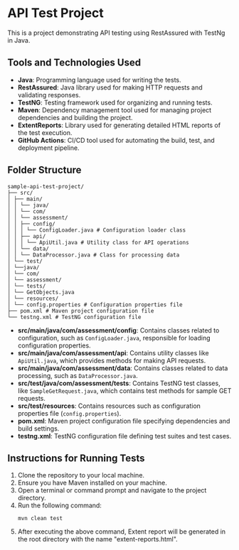 # API Test Project

This is a project demonstrating API testing using RestAssured with TestNg in Java.

## Tools and Technologies Used

- **Java**: Programming language used for writing the tests.
- **RestAssured**: Java library used for making HTTP requests and validating responses.
- **TestNG**: Testing framework used for organizing and running tests.
- **Maven**: Dependency management tool used for managing project dependencies and building the project.
- **ExtentReports**: Library used for generating detailed HTML reports of the test execution.
- **GitHub Actions**: CI/CD tool used for automating the build, test, and deployment pipeline.

## Folder Structure

```
sample-api-test-project/
├── src/
│ ├── main/
│ │ └── java/
│ │ └── com/
│ │ └── assessment/
│ │ ├── config/
│ │ │ └── ConfigLoader.java # Configuration loader class
│ │ ├── api/
│ │ │ └── ApiUtil.java # Utility class for API operations
│ │ └── data/
│ │ └── DataProcessor.java # Class for processing data
│ └── test/
│ └──java/
│ └── com/
│ └── assessment/
│ └── tests/
│ └── GetObjects.java
│ └── resources/
│ └── config.properties # Configuration properties file
├── pom.xml # Maven project configuration file
└── testng.xml # TestNG configuration file
```

- **src/main/java/com/assessment/config**: Contains classes related to configuration, such as `ConfigLoader.java`, responsible for loading configuration properties.
- **src/main/java/com/assessment/api**: Contains utility classes like `ApiUtil.java`, which provides methods for making API requests.
- **src/main/java/com/assessment/data**: Contains classes related to data processing, such as `DataProcessor.java`.
- **src/test/java/com/assessment/tests**: Contains TestNG test classes, like `SampleGetRequest.java`, which contains test methods for sample GET requests.
- **src/test/resources**: Contains resources such as configuration properties file (`config.properties`).
- **pom.xml**: Maven project configuration file specifying dependencies and build settings.
- **testng.xml**: TestNG configuration file defining test suites and test cases.

## Instructions for Running Tests
1. Clone the repository to your local machine.
2. Ensure you have Maven installed on your machine.
3. Open a terminal or command prompt and navigate to the project directory.
4. Run the following command:
   ```
   mvn clean test
   ```
5. After executing the above command, Extent report will be generated in the root directory with the name "extent-reports.html".